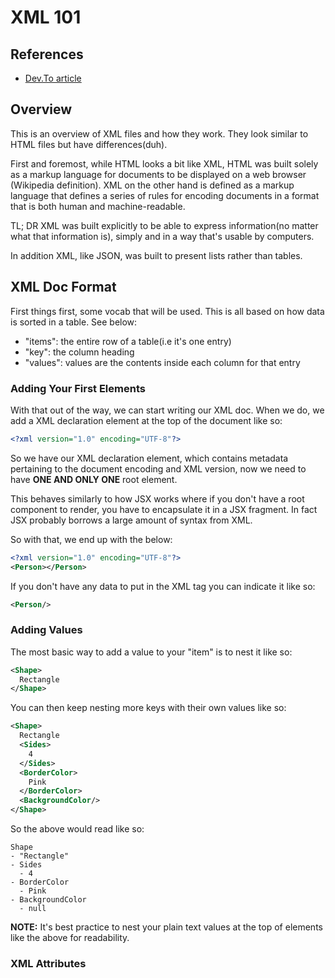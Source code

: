 # XML 101

## References
- [Dev.To article](https://dev.to/katiekodes/intro-to-xml-and-json-56co)

## Overview
This is an overview of XML files and how they work. They look similar to
HTML files but have differences(duh).

First and foremost, while HTML looks a bit like XML, HTML was built solely
as a markup language for documents to be displayed on a web browser
(Wikipedia definition). XML on the other hand is defined as a markup
language that defines a series of rules for encoding documents in a format
that is both human and machine-readable.

TL; DR XML was built explicitly to be able to express information(no matter
what that information is), simply and in a way that's usable by computers.

In addition XML, like JSON, was built to present lists rather than tables.

## XML Doc Format
First things first, some vocab that will be used. This is all based on
how data is sorted in a table. See below:
- "items": the entire row of a table(i.e it's one entry)
- "key": the column heading
- "values": values are the contents inside each column for that entry

### Adding Your First Elements
With that out of the way, we can start writing our XML doc. When we do,
we add a XML declaration element at the top of the document like so:
```xml
<?xml version="1.0" encoding="UTF-8"?>
```

So we have our XML declaration element, which contains metadata pertaining
to the document encoding and XML version, now we need to have **ONE AND 
ONLY ONE** root element.

This behaves similarly to how JSX works where if you don't have a root
component to render, you have to encapsulate it in a JSX fragment. In
fact JSX probably borrows a large amount of syntax from XML.

So with that, we end up with the below:
```xml
<?xml version="1.0" encoding="UTF-8"?>
<Person></Person>
```

If you don't have any data to put in the XML tag you can indicate it
like so:
```xml
<Person/>
```

### Adding Values
The most basic way to add a value to your "item" is to nest it like so:
```xml
<Shape>
  Rectangle
</Shape>
```

You can then keep nesting more keys with their own values like so:
```xml
<Shape>
  Rectangle
  <Sides>
    4
  </Sides>
  <BorderColor>
    Pink
  </BorderColor>
  <BackgroundColor/>
</Shape>
```

So the above would read like so:
```
Shape
- "Rectangle"
- Sides
  - 4
- BorderColor
  - Pink
- BackgroundColor
  - null
```

**NOTE:** It's best practice to nest your plain text values at the top
of elements like the above for readability.

### XML Attributes
